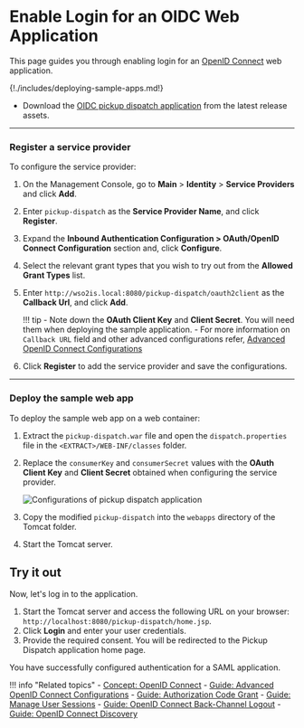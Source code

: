 # Enable Login for an OIDC Web Application

This page guides you through enabling login for an [OpenID Connect]({{base_path}}/references/concepts/authentication/intro-oidc) web application.

{!./includes/deploying-sample-apps.md!}

- Download the [OIDC pickup dispatch application](https://github.com/wso2/samples-is/releases/download/v4.5.1/pickup-dispatch.war) from the latest release assets.

---
### Register a service provider

To configure the service provider:

1. On the Management Console, go to **Main** > **Identity** > **Service Providers** and click **Add**.

2. Enter `pickup-dispatch` as the **Service Provider Name**, and click **Register**.

3. Expand the **Inbound Authentication Configuration > OAuth/OpenID Connect Configuration** section and, click **Configure**.

4. Select the relevant grant types that you wish to try out from the **Allowed Grant Types** list.

5. Enter `http://wso2is.local:8080/pickup-dispatch/oauth2client` as the **Callback Url**, and click **Add**.

    !!! tip
        - Note down the **OAuth Client Key** and **Client Secret**. You will need them when deploying the sample application.
        - For more information on `Callback URL` field and other advanced configurations refer, [Advanced OpenID Connect Configurations]({{base_path}}/guides/login/oauth-app-config-advanced)

7. Click **Register** to add the service provider and save the configurations.

---

### Deploy the sample web app

To deploy the sample web app on a web container:

1. Extract the `pickup-dispatch.war` file and open the `dispatch.properties` file in the `<EXTRACT>/WEB-INF/classes` folder.

2. Replace the `consumerKey` and `consumerSecret` values with the **OAuth Client Key** and **Client Secret** obtained when configuring the service provider.

    ![Configurations of pickup dispatch application]({{base_path}}/assets/img/samples/pickup-key-secret.png)

3. Copy the modified `pickup-dispatch` into the `webapps` directory of the Tomcat folder.

4. Start the Tomcat server.

## Try it out

Now, let's log in to the application.

1. Start the Tomcat server and access the following URL on your browser: `http://localhost:8080/pickup-dispatch/home.jsp`.
2. Click **Login** and enter your user credentials.
3. Provide the required consent. You will be redirected to the Pickup Dispatch application home page.

You have successfully configured authentication for a SAML application.


!!! info "Related topics"
    - [Concept: OpenID Connect]({{base_path}}/references/concepts/authentication/intro-oidc)
    - [Guide: Advanced OpenID Connect Configurations]({{base_path}}/guides/login/oauth-app-config-advanced)
    - [Guide: Authorization Code Grant]({{base_path}}/guides/access-delegation/auth-code-playground)
    - [Guide: Manage User Sessions]({{base_path}}/guides/login/session-management-logout)
    - [Guide: OpenID Connect Back-Channel Logout]({{base_path}}/guides/login/oidc-backchannel-logout)
    - [Guide: OpenID Connect Discovery]({{base_path}}/guides/login/oidc-discovery)
